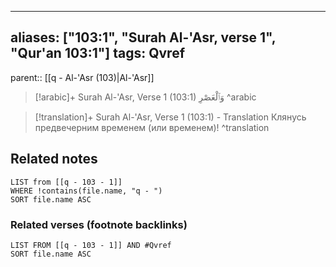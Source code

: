 
---
aliases: ["103:1", "Surah Al-'Asr, verse 1", "Qur'an 103:1"]
tags: Qvref
---

parent:: [[q - Al-'Asr (103)|Al-'Asr]]

> [!arabic]+ Surah Al-'Asr, Verse 1 (103:1)
> <span class="quran-arabic"> وَٱلْعَصْرِ</span>
^arabic

> [!translation]+ Surah Al-'Asr, Verse 1 (103:1) - Translation
> Клянусь предвечерним временем (или временем)!
^translation



## Related notes
```dataview
LIST from [[q - 103 - 1]]
WHERE !contains(file.name, "q - ")
SORT file.name ASC
```

### Related verses (footnote backlinks)
```dataview
LIST FROM [[q - 103 - 1]] AND #Qvref
SORT file.name ASC
```

